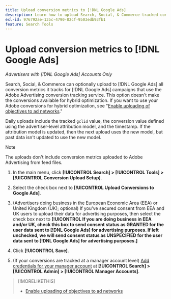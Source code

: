 ```yaml
---
title: Upload conversion metrics to [!DNL Google Ads]
description: Learn how to upload Search, Social, & Commerce-tracked conversion metrics to [!DNL Google Ads].
exl-id: 976792ae-135c-4790-82cf-9503edb93fb1
feature: Search Tools
---
```

# Upload conversion metrics to [!DNL Google Ads]

*Advertisers with [!DNL Google Ads] Accounts Only*

Search, Social, & Commerce can optionally upload to [!DNL Google Ads] all conversion metrics it tracks for [!DNL Google Ads] campaigns that use the Adobe Advertising conversion tracking service. This option doesn't make the conversions available for hybrid optimization. If you want to use your Adobe conversions for hybrid optimization, see "[Enable uploading of objectives to ad networks](objective-upload-to-networks.md)."

Daily uploads include the tracked `gclid` value, the conversion value defined using the advertiser-level attribution model, and the timestamp. If the attribution model is updated, then the next upload uses the new model, but past data isn't updated to use the new model.

>[!NOTE]
>
>The uploads don't include conversion metrics uploaded to Adobe Advertising from feed files.

1. In the main menu, click **[!UICONTROL Search] > [!UICONTROL Tools] > [!UICONTROL Conversion Upload Setup]**.

1. Select the check box next to **[!UICONTROL Upload Conversions to Google Ads]**.

1. (Advertisers doing business in the European Economic Area (EEA) or United Kingdom (UK); optional) If you've secured consent from EEA and UK users to upload their data for advertising purposes, then select the check box next to **[!UICONTROL If you are doing business in EEA and/or UK, check this box to send consent status as GRANTED for the user data sent to [!DNL Google Ads] for advertising purposes. If left unchecked, we will send consent status as UNSPECIFIED for the user data sent to [!DNL Google Ads] for advertising purposes.]**

1. Click **[!UICONTROL Save]**.

1. (If your conversions are tracked at a manager account level) [Add credentials for your manager account](/help/search-social-commerce/admin/manager-accounts.md) at **[!UICONTROL Search] > [!UICONTROL Admin] > [!UICONTROL Manager Accounts]**.

>[!MORELIKETHIS]
>
>* [Enable uploading of objectives to ad networks](objective-upload-to-networks.md)
